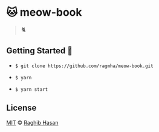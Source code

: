 # 🐱 meow-book
> 🐈


## Getting Started 🚀

* ```$ git clone https://github.com/ragmha/meow-book.git```

* ```$ yarn```

* ```$ yarn start```


## License
[MIT](./license) © [Raghib Hasan](http://raghibm.com/)